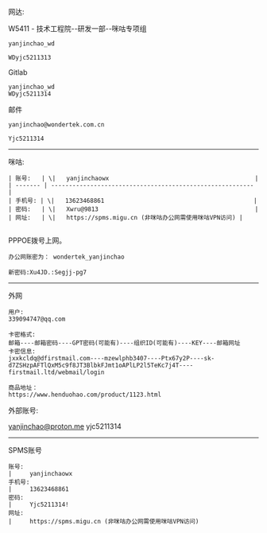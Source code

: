 网达:

W5411 - 技术工程院--研发一部--咪咕专项组

```
yanjinchao_wd

WDyjc5211313
```

Gitlab

```
yanjinchao_wd
WDyjc5211314
```

 邮件

```
yanjinchao@wondertek.com.cn

Yjc5211314
```

---

咪咕:

```
| 账号:   | \|   yanjinchaowx                                         |
| ------- | --------------------------------------------------------- |
| 手机号: | \|   13623468861                                          |
| 密码:   | \|   Xwru@9813                                            |
| 网址:   | \|   https://spms.migu.cn (非咪咕办公网需使用咪咕VPN访问) |


```

PPPOE拨号上网。 

```
办公网账密为： wondertek_yanjinchao 

新密码:Xu4JD.:Segjj-pg7
```

---

外网

```
用户:
339094747@qq.com

卡密格式:
邮箱----邮箱密码----GPT密码(可能有)----组织ID(可能有)----KEY----邮箱网址
卡密信息:
jxxkcldq@dfirstmail.com----mzewlphb3407----Ptx67y2P----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----firstmail.ltd/webmail/login

商品地址：
https://www.henduohao.com/product/1123.html

```

外部账号:

yanjinchao@proton.me
yjc5211314

---

SPMS账号

```
账号:
|     yanjinchaowx
手机号:
|     13623468861
密码:
|     Yjc5211314!
网址:
|     https://spms.migu.cn (非咪咕办公网需使用咪咕VPN访问)



```







